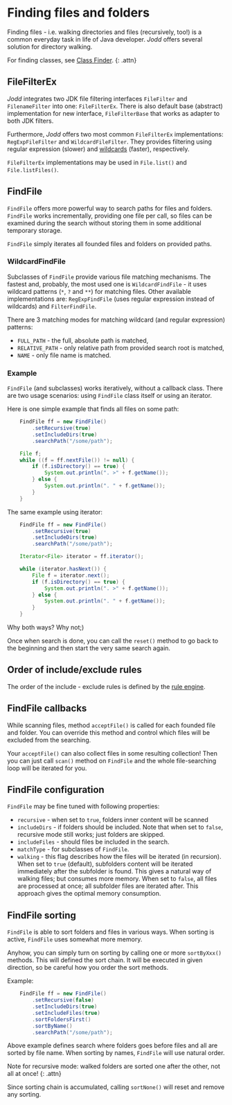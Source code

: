# Finding files and folders

Finding files - i.e. walking directories and files (recursively, too!)
is a common everyday task in life of Java developer. *Jodd* offers
several solution for directory walking.

For finding classes, see [Class Finder](class-finder.html).
{: .attn}

## FileFilterEx

*Jodd* integrates two JDK file filtering interfaces `FileFilter` and
`FilenameFilter` into one: `FileFilterEx`. There is also default base
(abstract) implementation for new interface, `FileFilterBase` that works
as adapter to both JDK filters.

Furthermore, *Jodd* offers two most common `FileFilterEx`
implementations: `RegExpFileFilter` and `WildcardFileFilter`. They
provides filtering using regular expression (slower) and
[wildcards](/doc/wildcard.html) (faster), respectively.

`FileFilterEx` implementations may be used in `File.list()` and
`File.listFiles()`.

## FindFile

`FindFile` offers more powerful way to search paths for files and
folders. `FindFile` works incrementally, providing one file per call, so
files can be examined during the search without storing them in some
additional temporary storage.

`FindFile` simply iterates all founded files and folders on provided
paths.

### WildcardFindFile

Subclasses of `FindFile` provide various file matching mechanisms. The
fastest and, probably, the most used one is `WildcardFindFile` - it uses
wildcard patterns (`*`, `?` and `**`) for matching files. Other
available implementations are: `RegExpFindFile` (uses regular expression
instead of wildcards) and `FilterFindFile`.

There are 3 matching modes for matching wildcard (and regular
expression) patterns:

* `FULL_PATH` - the full, absolute path is matched,
* `RELATIVE_PATH` - only relative path from provided search root is
  matched,
* `NAME` - only file name is matched.

### Example

`FindFile` (and subclasses) works iteratively, without a callback class.
There are two usage scenarios: using `FindFile` class itself or using an
iterator.

Here is one simple example that finds all files on some path:

~~~~~ java
    FindFile ff = new FindFile()
    	.setRecursive(true)
    	.setIncludeDirs(true)
    	.searchPath("/some/path");

    File f;
    while ((f = ff.nextFile()) != null) {
    	if (f.isDirectory() == true) {
    		System.out.println(". >" + f.getName());
    	} else {
    		System.out.println(". " + f.getName());
    	}
    }
~~~~~

The same example using iterator:

~~~~~ java
    FindFile ff = new FindFile()
    	.setRecursive(true)
    	.setIncludeDirs(true)
    	.searchPath("/some/path");

    Iterator<File> iterator = ff.iterator();

    while (iterator.hasNext()) {
    	File f = iterator.next();
    	if (f.isDirectory() == true) {
    		System.out.println(". >" + f.getName());
    	} else {
    		System.out.println(". " + f.getName());
    	}
    }
~~~~~

Why both ways? Why not;)

Once when search is done, you can call the `reset()` method to go back
to the beginning and then start the very same search again.

## Order of include/exclude rules

The order of the include - exclude rules is defined by the
[rule engine](inc-exc-rules.html).

## FindFile callbacks

While scanning files, method `acceptFile()` is called for each founded
file and folder. You can override this method and control which files
will be excluded from the searching.

Your `acceptFile()` can also collect files in some resulting collection!
Then you can just call `scan()` method on `FindFile` and the whole
file-searching loop will be iterated for you.

## FindFile configuration

`FindFile` may be fine tuned with following properties:

* `recursive` - when set to `true`, folders inner content will be
  scanned
* `includeDirs` - if folders should be included. Note that when set to
  `false`, recursive mode still works; just folders are skipped.
* `includeFiles` - should files be included in the search.
* `matchType` - for subclasses of `FindFile`.
* `walking` - this flag describes how the files will be iterated (in
  recursion). When set to `true` (default), subfolders content will be
  iterated immediately after the subfolder is found. This gives a
  natural way of walking files; but consumes more memory. When set to
  `false`, all files are processed at once; all subfolder files are
  iterated after. This approach gives the optimal memory consumption.

## FindFile sorting

`FindFile` is able to sort folders and files in various ways. When
sorting is active, `FindFile` uses somewhat more memory.

Anyhow, you can simply turn on sorting by calling one or more
`sortByXxx() `methods. This will defined the sort chain. It will be
executed in given direction, so be careful how you order the sort
methods.

Example:

~~~~~ java
    FindFile ff = new FindFile()
    	.setRecursive(false)
    	.setIncludeDirs(true)
    	.setIncludeFiles(true)
    	.sortFoldersFirst()
    	.sortByName()
    	.searchPath("/some/path");
~~~~~

Above example defines search where folders goes before files and all are
sorted by file name. When sorting by names, `FindFile` will use natural
order.

Note for recursive mode: walked folders are sorted one after the other,
not all at once!
{: .attn}

Since sorting chain is accumulated, calling `sortNone()` will reset and
remove any sorting.
